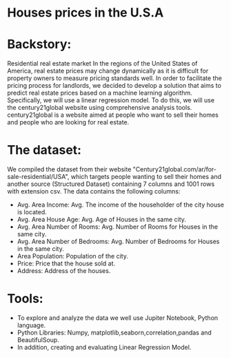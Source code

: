 # Houses prices in the U.S.A

# Backstory: 

Residential real estate market In the regions of the United States of America, real estate prices may change dynamically as it is difficult for property owners to measure pricing standards well. In order to facilitate the pricing process for landlords, we decided to develop a solution that aims to predict real estate prices based on a machine learning algorithm. Specifically, we will use a linear regression model. To do this, we will use the century21global website using comprehensive analysis tools. century21global is a website aimed at people who want to sell their homes and people who are looking for real estate.

# The dataset: 

We compiled the dataset from their website "Century21global.com/ar/for-sale-residential/USA", which targets people wanting to sell their homes and another source (Structured Dataset) containing 7 columns and 1001 rows with extension csv. The data contains the following columns:


-   Avg. Area Income:             Avg. The income of the householder of the city house is located.
-   Avg. Area House Age:          Avg. Age of Houses in the same city.
-   Avg. Area Number of Rooms:    Avg. Number of Rooms for Houses in the same city.
-   Avg. Area Number of Bedrooms: Avg. Number of Bedrooms for Houses in the same city.
-   Area Population:              Population of the city.
-   Price:                       Price that the house sold at.
-   Address:                     Address of the houses.


# Tools:

- To explore and analyze the data we well use Jupiter Notebook, Python language. 
- Python Libraries: Numpy, matplotlib,seaborn,correlation,pandas and BeautifulSoup.
- In addition, creating and evaluating Linear Regression Model.
